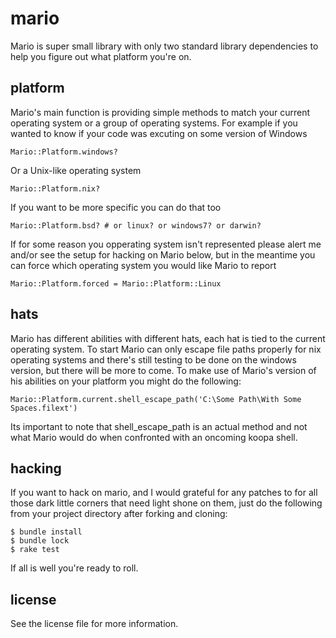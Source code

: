 mario
=====

Mario is super small library with only two standard library dependencies to help you figure out what platform you're on. 


platform
--------
Mario's main function is providing simple methods to match your current operating system or a group of operating systems. For example if you wanted to know if your code was excuting on some version of Windows

    Mario::Platform.windows?
    
Or a Unix-like operating system

    Mario::Platform.nix?
    
If you want to be more specific you can do that too

    Mario::Platform.bsd? # or linux? or windows7? or darwin?

If for some reason you opperating system isn't represented please alert me and/or see the setup for hacking on Mario below, but in the meantime you can force which operating system you would like Mario to report

    Mario::Platform.forced = Mario::Platform::Linux

hats
----
Mario has different abilities with different hats, each hat is tied to the current operating system. To start Mario can only escape file paths properly for nix operating systems and there's still testing to be done on the windows version, but there will be more to come. To make use of Mario's version of his abilities on your platform you might do the following:

    Mario::Platform.current.shell_escape_path('C:\Some Path\With Some Spaces.filext')

Its important to note that shell_escape_path is an actual method and not what Mario would do when confronted with an oncoming koopa shell.

hacking
-------

If you want to hack on mario, and I would grateful for any patches to for all those dark little corners that need light shone on them, just do the following from your project directory after forking and cloning:

    $ bundle install
    $ bundle lock
    $ rake test
    
If all is well you're ready to roll.

license
-------

See the license file for more information.
